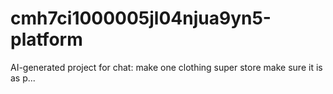 # cmh7ci1000005jl04njua9yn5-platform
AI-generated project for chat: make one clothing super store make sure it is as p...
